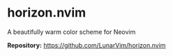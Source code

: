 # horizon.nvim

A beautifully warm color scheme for Neovim

**Repository:** <https://github.com/LunarVim/horizon.nvim>
